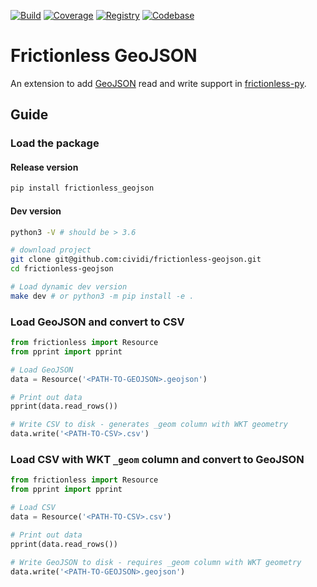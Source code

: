 [![Build](https://img.shields.io/github/workflow/status/cividi/frictionless-geojson/main/main)](https://github.com/cividi/frictionless-geojson/actions)
[![Coverage](https://img.shields.io/codecov/c/github/cividi/frictionless-geojson/main)](https://codecov.io/gh/cividi/frictionless-geojson)
[![Registry](https://img.shields.io/pypi/v/frictionless_geojson.svg)](https://pypi.python.org/pypi/frictionless_geojson)
[![Codebase](https://img.shields.io/badge/github-main-brightgreen)](https://github.com/cividi/frictionless-geojson)

# Frictionless GeoJSON

An extension to add [GeoJSON](https://geojson.org/geojson-spec.html) read and write support in [frictionless-py](https://framework.frictionlessdata.io).

## Guide

### Load the package

#### Release version

```sh
pip install frictionless_geojson
```

#### Dev version

```sh
python3 -V # should be > 3.6

# download project
git clone git@github.com:cividi/frictionless-geojson.git
cd frictionless-geojson

# Load dynamic dev version
make dev # or python3 -m pip install -e .
```

### Load GeoJSON and convert to CSV

```python
from frictionless import Resource
from pprint import pprint

# Load GeoJSON
data = Resource('<PATH-TO-GEOJSON>.geojson')

# Print out data
pprint(data.read_rows())

# Write CSV to disk - generates _geom column with WKT geometry
data.write('<PATH-TO-CSV>.csv')
```

### Load CSV with WKT `_geom` column and convert to GeoJSON

```python
from frictionless import Resource
from pprint import pprint

# Load CSV
data = Resource('<PATH-TO-CSV>.csv')

# Print out data
pprint(data.read_rows())

# Write GeoJSON to disk - requires _geom column with WKT geometry
data.write('<PATH-TO-GEOJSON>.geojson')
```
